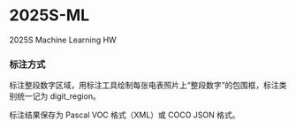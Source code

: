 # 2025S-ML
2025S Machine Learning HW

### 标注方式
标注整段数字区域，用标注工具绘制每张电表照片上“整段数字”的包围框，标注类别统一记为 digit_region。

标注结果保存为 Pascal VOC 格式（XML）或 COCO JSON 格式。